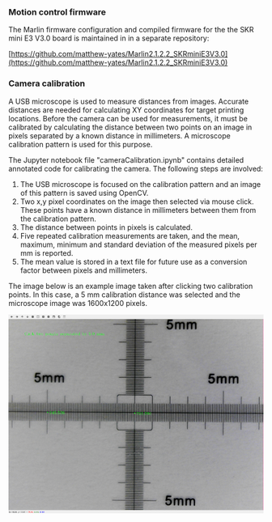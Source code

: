 ### Motion control firmware

The Marlin firmware configuration and compiled firmware for the the SKR mini E3 V3.0 board is maintained in in a separate repository:

[https://github.com/matthew-yates/Marlin2.1.2.2_SKRminiE3V3.0](https://github.com/matthew-yates/Marlin2.1.2.2_SKRminiE3V3.0)

### Camera calibration

A USB microscope is used to measure distances from images.  Accurate distances are needed for calculating XY coordinates for target printing locations.  Before the camera can be used for measurements, it must be calibrated by calculating the distance between two points on an image in pixels separated by a known distance in millimeters. A microscope calibration pattern is used for this purpose.

The Jupyter notebook file "cameraCalibration.ipynb" contains detailed annotated code for calibrating the camera. The following steps are involved:

1. The USB microscope is focused on the calibration pattern and an image of this pattern is saved using OpenCV. 
2. Two x,y pixel coordinates on the image then selected via mouse click. These points have a known distance in millimeters between them from the calibration pattern.
3. The distance between points in pixels is calculated.
4. Five repeated calibration measurements are taken, and the mean, maximum, minimum and standard deviation of the measured pixels per mm is reported.
5. The mean value is stored in a text file for future use as a conversion factor between pixels and millimeters.

The image below is an example image taken after clicking two calibration points.  In this case, a 5 mm calibration distance was selected and the microscope image was 1600x1200 pixels.

![example calibration image](https://github.com/matthew-yates/NanodropPrinter/blob/main/images/calExample.png)
